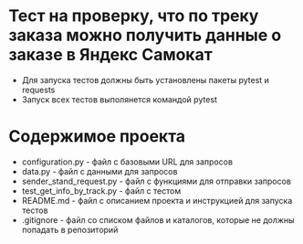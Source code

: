 ﻿# Тест на проверку, что по треку заказа можно получить данные о заказе в Яндекс Самокат
- Для запуска тестов должны быть установлены пакеты pytest и requests
- Запуск всех тестов выполянется командой pytest

# Содержимое проекта

- configuration.py - файл с базовыми URL для запросов
- data.py - файл с данными для запросов
- sender_stand_request.py - файл с функциями для отправки запросов
- test_get_info_by_track.py - файл с тестом
- README.md - файл с описанием проекта и инструкцией для запуска тестов
- .gitignore - файл со списком файлов и каталогов, которые не должны попадать в репозиторий
